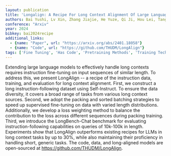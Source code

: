 ```yaml
---
layout: publication
title: 'Longalign: A Recipe For Long Context Alignment Of Large Language Models'
authors: Bai Yushi, Lv Xin, Zhang Jiajie, He Yuze, Qi Ji, Hou Lei, Tang Jie, Dong Yuxiao, Li Juanzi
conference: "Arxiv"
year: 2024
bibkey: bai2024recipe
additional_links:
  - {name: "Paper", url: "https://arxiv.org/abs/2401.18058"}
  - {name: "Code", url: "https://github.com/THUDM/LongAlign"}
tags: ['Fine Tuning', 'Has Code', 'Pretraining Methods', 'Training Techniques']
---
```

Extending large language models to effectively handle long contexts requires
instruction fine-tuning on input sequences of similar length. To address this,
we present LongAlign -- a recipe of the instruction data, training, and
evaluation for long context alignment. First, we construct a long
instruction-following dataset using Self-Instruct. To ensure the data
diversity, it covers a broad range of tasks from various long context sources.
Second, we adopt the packing and sorted batching strategies to speed up
supervised fine-tuning on data with varied length distributions. Additionally,
we develop a loss weighting method to balance the contribution to the loss
across different sequences during packing training. Third, we introduce the
LongBench-Chat benchmark for evaluating instruction-following capabilities on
queries of 10k-100k in length. Experiments show that LongAlign outperforms
existing recipes for LLMs in long context tasks by up to 30%, while also
maintaining their proficiency in handling short, generic tasks. The code, data,
and long-aligned models are open-sourced at https://github.com/THUDM/LongAlign.
